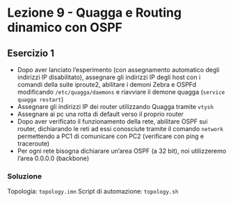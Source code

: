 # Lezione 9 - Quagga e Routing dinamico con OSPF
## Esercizio 1

- Dopo aver lanciato l’esperimento (con assegnamento automatico degli indirizzi IP disabilitato), assegnare gli indirizzi IP degli host con i comandi della suite iproute2, abilitare i demoni Zebra e OSPFd modificando `/etc/quagga/daemons` e riavviare il demone quagga (`service quagga restart`)
- Assegnare gli indirizzi IP dei router utilizzando Quagga tramite `vtysh`
- Assegnare ai pc una rotta di default verso il proprio router
- Dopo aver verificato il funzionamento della rete, abilitare OSPF sui router, dichiarando le reti ad essi conosciute tramite il comando `network` permettendo a PC1 di comunicare con PC2 (verificare con ping e traceroute)
- Per ogni rete bisogna dichiarare un’area OSPF (a 32 bit), noi utilizzeremo l’area 0.0.0.0 (backbone)

### Soluzione
Topologia: `topology.imn`
Script di automazione: `topology.sh`
